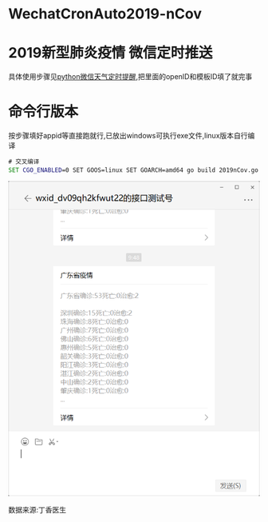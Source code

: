 # WechatCronAuto2019-nCov

# 2019新型肺炎疫情 微信定时推送

  具体使用步骤见[python微信天气定时提醒](https://github.com/6yi/WechatAutoWeather/blob/master/README.md),把里面的openID和模板ID填了就完事
  
  
# 命令行版本
  按步骤填好appid等直接跑就行,已放出windows可执行exe文件,linux版本自行编译
  
  ```cmd
  # 交叉编译
  SET CGO_ENABLED=0 SET GOOS=linux SET GOARCH=amd64 go build 2019nCov.go
  ```
  
 <img src='https://github.com/6yi/WechatCronAuto2019-nCov/blob/master/src/demo.png'/> 
  
  数据来源:丁香医生
